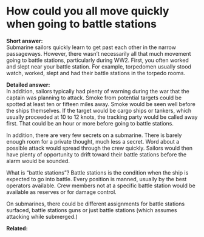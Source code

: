# How could you all move quickly when going to battle stations

**Short answer:**  
Submarine sailors quickly learn to get past each other in the narrow passageways.  However, there wasn’t necessarily all that much movement going to battle stations, particularly during WW2.  First, you often worked and slept near your battle station.  For example, torpedomen usually stood watch, worked, slept and had their battle stations in the torpedo rooms.

**Detailed answer:**  
In addition, sailors typically had plenty of warning during the war that the captain was planning to attack.  Smoke from potential targets could be spotted at least ten or fifteen miles away.  Smoke would be seen well before the ships themselves.  If the target would be cargo ships or tankers, which usually proceeded at 10 to 12 knots, the tracking party would be called away first.  That could be an hour or more before going to battle stations.

In addition, there are very few secrets on a submarine.  There is barely enough room for a private thought, much less a secret.  Word about a possible attack would spread through the crew quickly.  Sailors would then have plenty of opportunity to drift toward their battle stations before the alarm would be sounded.

What is “battle stations”?
Battle stations is the condition when the ship is expected to go into battle.  Every position is manned, usually by the best operators available.  Crew members not at a specific battle station would be available as reserves or for damage control.

On submarines, there could be different assignments for battle stations surfaced, battle stations guns or just battle stations (which assumes attacking while submerged.)


**Related:**
<!-- TODO: list 2–3 related pages like:
- [Batteries & charging](../technology/batteries-and-charging.md)
- [Crew size](../life-on-board/crew-size.md)
-->
